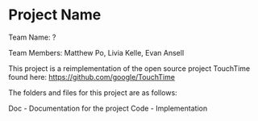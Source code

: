 # Project Name

Team Name: ?

Team Members: Matthew Po, Livia Kelle, Evan Ansell


This project is a reimplementation of the open source project TouchTime found here: https://github.com/google/TouchTime

The folders and files for this project are as follows:

Doc - Documentation for the project
Code - Implementation
